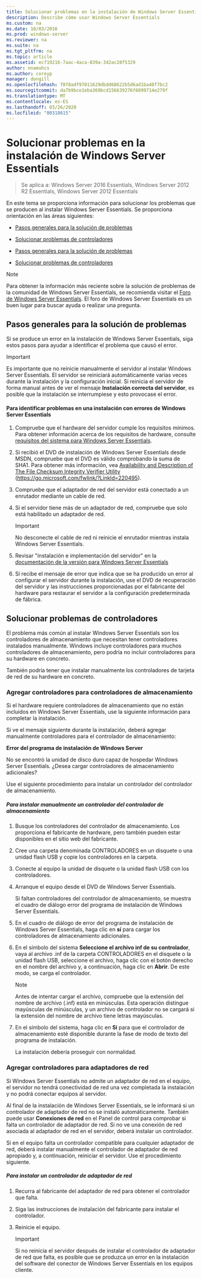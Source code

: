 ```yaml
---
title: Solucionar problemas en la instalación de Windows Server Essentials
description: Describe cómo usar Windows Server Essentials
ms.custom: na
ms.date: 10/03/2016
ms.prod: windows-server
ms.reviewer: na
ms.suite: na
ms.tgt_pltfrm: na
ms.topic: article
ms.assetid: ecf19216-7aac-4aca-839a-342ac28f5329
author: nnamuhcs
ms.author: coreyp
manager: dongill
ms.openlocfilehash: f8f8adf97011629dbdd68622b5d6ad1ba40f7bc2
ms.sourcegitcommit: da7b9bce1eba369bcd156639276f6899714e279f
ms.translationtype: MT
ms.contentlocale: es-ES
ms.lasthandoff: 03/26/2020
ms.locfileid: "80318615"
---
```

# <a name="troubleshoot-windows-server-essentials-installation"></a>Solucionar problemas en la instalación de Windows Server Essentials

>Se aplica a: Windows Server 2016 Essentials, Windows Server 2012 R2 Essentials, Windows Server 2012 Essentials

En este tema se proporciona información para solucionar los problemas que se producen al instalar Windows Server Essentials. Se proporciona orientación en las áreas siguientes:  
  

-   [Pasos generales para la solución de problemas](Troubleshoot-Windows-Server-Essentials-installation.md#BKMK_GeneralTroubleshootingSteps)  
  
-   [Solucionar problemas de controladores](Troubleshoot-Windows-Server-Essentials-installation.md#BKMK_TroubleshootDrivers)  

-   [Pasos generales para la solución de problemas](Troubleshoot-Windows-Server-Essentials-installation.md#BKMK_GeneralTroubleshootingSteps)  
  
-   [Solucionar problemas de controladores](Troubleshoot-Windows-Server-Essentials-installation.md#BKMK_TroubleshootDrivers)  

  
> [!NOTE]
>  Para obtener la información más reciente sobre la solución de problemas de la comunidad de Windows Server Essentials, se recomienda visitar el [Foro de Windows Server Essentials](https://social.technet.microsoft.com/Forums/winserveressentials/threads). El foro de Windows Server Essentials es un buen lugar para buscar ayuda o realizar una pregunta.  
  
##  <a name="general-troubleshooting-steps"></a><a name="BKMK_GeneralTroubleshootingSteps"></a>Pasos generales para la solución de problemas  
 Si se produce un error en la instalación de Windows Server Essentials, siga estos pasos para ayudar a identificar el problema que causó el error.  
  
> [!IMPORTANT]
>  Es importante que no reinicie manualmente el servidor al instalar Windows Server Essentials. El servidor se reiniciará automáticamente varias veces durante la instalación y la configuración inicial. Si reinicia el servidor de forma manual antes de ver el mensaje **Instalación correcta del servidor**, es posible que la instalación se interrumpiese y esto provocase el error.  
  
#### <a name="to-identify-issues-in-a-failed-installation-of-windows-server-essentials"></a>Para identificar problemas en una instalación con errores de Windows Server Essentials  
  
1.  Compruebe que el hardware del servidor cumple los requisitos mínimos. Para obtener información acerca de los requisitos de hardware, consulte [requisitos del sistema para Windows Server Essentials](../get-started/system-requirements.md).  
  
2.  Si recibió el DVD de instalación de Windows Server Essentials desde MSDN, compruebe que el DVD es válido comprobando la suma de SHA1. Para obtener más información, vea [Availability and Description of The File Checksum Integrity Verifier Utility](https://go.microsoft.com/fwlink/?LinkId=220495) (https://go.microsoft.com/fwlink/?LinkId=220495).  
  
3.  Compruebe que el adaptador de red del servidor está conectado a un enrutador mediante un cable de red.  
  
4.  Si el servidor tiene más de un adaptador de red, compruebe que solo está habilitado un adaptador de red.  
  
    > [!IMPORTANT]
    >  No desconecte el cable de red ni reinicie el enrutador mientras instala Windows Server Essentials.  
  
5.  Revisar "instalación e implementación del servidor" en la [documentación de la versión para Windows Server Essentials](../get-started/release-notes.md)  
  
6.  Si recibe el mensaje de error que indica que se ha producido un error al configurar el servidor durante la instalación, use el DVD de recuperación del servidor y las instrucciones proporcionadas por el fabricante del hardware para restaurar el servidor a la configuración predeterminada de fábrica.  
  
##  <a name="troubleshoot-driver-issues"></a><a name="BKMK_TroubleshootDrivers"></a>Solucionar problemas de controladores  
 El problema más común al instalar Windows Server Essentials son los controladores de almacenamiento que necesitan tener controladores instalados manualmente. Windows incluye controladores para muchos controladores de almacenamiento, pero podría no incluir controladores para su hardware en concreto.  
  
 También podría tener que instalar manualmente los controladores de tarjeta de red de su hardware en concreto.  
  
###  <a name="adding-drivers-for-storage-controllers"></a><a name="BKMK_StorageDrivers"></a>Agregar controladores para controladores de almacenamiento  
 Si el hardware requiere controladores de almacenamiento que no están incluidos en Windows Server Essentials, use la siguiente información para completar la instalación.  
  
 Si ve el mensaje siguiente durante la instalación, deberá agregar manualmente controladores para el controlador de almacenamiento:  
  
 **Error del programa de instalación de Windows Server**  
  
 No se encontró la unidad de disco duro capaz de hospedar Windows Server Essentials. ¿Desea cargar controladores de almacenamiento adicionales?  
  
 Use el siguiente procedimiento para instalar un controlador del controlador de almacenamiento.  
  
##### <a name="to-manually-install-a-storage-controller-driver"></a>Para instalar manualmente un controlador del controlador de almacenamiento  
  
1. Busque los controladores del controlador de almacenamiento. Los proporciona el fabricante de hardware, pero también pueden estar disponibles en el sitio web del fabricante.  
  
2. Cree una carpeta denominada CONTROLADORES en un disquete o una unidad flash USB y copie los controladores en la carpeta.  
  
3. Conecte al equipo la unidad de disquete o la unidad flash USB con los controladores.  
  
4. Arranque el equipo desde el DVD de Windows Server Essentials.  
  
    Si faltan controladores del controlador de almacenamiento, se muestra el cuadro de diálogo error del programa de instalación de Windows Server Essentials.  
  
5. En el cuadro de diálogo de error del programa de instalación de Windows Server Essentials, haga clic en **sí** para cargar los controladores de almacenamiento adicionales.  
  
6. En el símbolo del sistema **Seleccione el archivo inf de su controlador**, vaya al archivo .inf de la carpeta CONTROLADORES en el disquete o la unidad flash USB, seleccione el archivo, haga clic con el botón derecho en el nombre del archivo y, a continuación, haga clic en **Abrir**. De este modo, se carga el controlador.  
  
   > [!NOTE]
   >  Antes de intentar cargar el archivo, compruebe que la extensión del nombre de archivo (.inf) está en minúsculas. Esta operación distingue mayúsculas de minúsculas, y un archivo de controlador no se cargará si la extensión del nombre de archivo tiene letras mayúsculas.  
  
7. En el símbolo del sistema, haga clic en **Sí** para que el controlador de almacenamiento esté disponible durante la fase de modo de texto del programa de instalación.  
  
   La instalación debería proseguir con normalidad.  
  
###  <a name="adding-drivers-for-network-adapters"></a><a name="BKMK_AddingNICdrivers"></a>Agregar controladores para adaptadores de red  
 Si Windows Server Essentials no admite un adaptador de red en el equipo, el servidor no tendrá conectividad de red una vez completada la instalación y no podrá conectar equipos al servidor.  
  
 Al final de la instalación de Windows Server Essentials, se le informará si un controlador de adaptador de red no se instaló automáticamente. También puede usar **Conexiones de red** en el Panel de control para comprobar si falta un controlador de adaptador de red. Si no ve una conexión de red asociada al adaptador de red en el servidor, deberá instalar un controlador.  
  
 Si en el equipo falta un controlador compatible para cualquier adaptador de red, deberá instalar manualmente el controlador de adaptador de red apropiado y, a continuación, reiniciar el servidor. Use el procedimiento siguiente.  
  
##### <a name="to-install-a-network-adapter-driver"></a>Para instalar un controlador de adaptador de red  
  
1.  Recurra al fabricante del adaptador de red para obtener el controlador que falta.  
  
2.  Siga las instrucciones de instalación del fabricante para instalar el controlador.  
  
3.  Reinicie el equipo.  
  
    > [!IMPORTANT]
    >  Si no reinicia el servidor después de instalar el controlador de adaptador de red que falta, es posible que se produzca un error en la instalación del software del conector de Windows Server Essentials en los equipos cliente.
